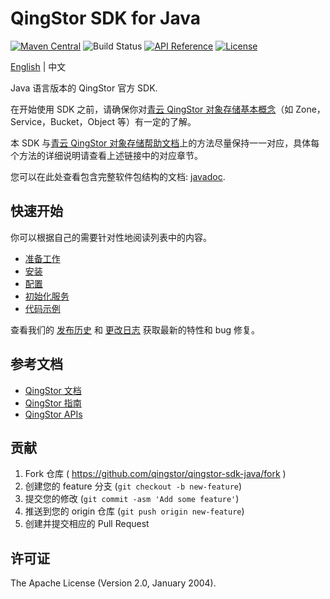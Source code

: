 # QingStor SDK for Java

[![Maven Central](https://maven-badges.herokuapp.com/maven-central/com.yunify/qingstor.sdk.java/badge.svg)](https://maven-badges.herokuapp.com/maven-central/com.yunify/qingstor.sdk.java)
![Build Status](https://github.com/qingstor/qingstor-sdk-java/workflows/Unit%20Test/badge.svg)
[![API Reference](https://img.shields.io/badge/api-reference-green.svg)](https://docs.qingcloud.com)
[![License](https://img.shields.io/badge/license-apache%20v2-blue.svg)](https://github.com/yunify/qingstor-sdk-Java/blob/master/LICENSE)

[English](README.md) | 中文

Java 语言版本的 QingStor 官方 SDK.

在开始使用 SDK 之前，请确保你对[青云 QingStor 对象存储基本概念](https://docs.qingcloud.com/qingstor/api/common/overview.html)（如 Zone，Service，Bucket，Object 等）有一定的了解。

本 SDK 与[青云 QingStor 对象存储帮助文档](https://docs.qingcloud.com/qingstor/api/)上的方法尽量保持一一对应，具体每个方法的详细说明请查看上述链接中的对应章节。

您可以在此处查看包含完整软件包结构的文档: [javadoc](https://javadoc.io/doc/com.yunify/qingstor.sdk.java).

## 快速开始

你可以根据自己的需要针对性地阅读列表中的内容。

- [准备工作](./docs/prepare_zh-CN.md)
- [安装](./docs/install_zh-CN.md)
- [配置](./docs/config_zh-CN.md)
- [初始化服务](./docs/service_zh-CN.md)
- [代码示例](./docs/examples_zh-CN.md)

查看我们的 [发布历史](https://github.com/qingstor/qingstor-sdk-java/releases) 和 [更改日志](./CHANGELOG.md) 获取最新的特性和 bug 修复。

## 参考文档

- [QingStor 文档](https://docs.qingcloud.com/qingstor/index.html)
- [QingStor 指南](https://docs.qingcloud.com/qingstor/guide/index.html)
- [QingStor APIs](https://docs.qingcloud.com/qingstor/api/index.html)

## 贡献

1. Fork 仓库 ( https://github.com/qingstor/qingstor-sdk-java/fork )
2. 创建您的 feature 分支 (`git checkout -b new-feature`)
3. 提交您的修改 (`git commit -asm 'Add some feature'`)
4. 推送到您的 origin 仓库 (`git push origin new-feature`)
5. 创建并提交相应的 Pull Request

## 许可证

The Apache License (Version 2.0, January 2004).
